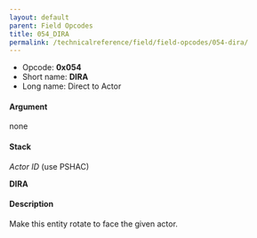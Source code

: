 ```yaml
---
layout: default
parent: Field Opcodes
title: 054_DIRA
permalink: /technicalreference/field/field-opcodes/054-dira/
---
```


-   Opcode: **0x054**
-   Short name: **DIRA**
-   Long name: Direct to Actor

#### Argument

none

#### Stack

  
*Actor ID* (use PSHAC)

**DIRA**

#### Description

Make this entity rotate to face the given actor.
